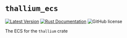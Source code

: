 # `thallium_ecs`

[![Latest Version](https://img.shields.io/crates/v/thallium_ecs.svg)](https://crates.io/crates/thallium_ecs)
[![Rust Documentation](https://docs.rs/thallium_ecs/badge.svg)](https://docs.rs/thallium_ecs)
![GitHub license](https://img.shields.io/badge/license-MIT-blue.svg)

The ECS for the `thallium` crate
